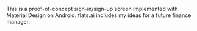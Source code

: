 This is a proof-of-concept sign-in/sign-up screen implemented with Material Design on Android. flats.ai includes my ideas for a future finance manager.

